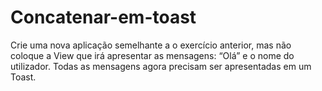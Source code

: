 # Concatenar-em-toast
Crie uma nova aplicação semelhante a o exercício anterior, mas não coloque a View
que irá apresentar as mensagens: “Olá” e o nome do utilizador. Todas as mensagens agora
precisam ser apresentadas em um Toast.
